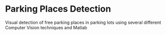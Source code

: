 # Parking Places Detection
 Visual detection of free parking places in parking lots using several different Computer Vision techniques and Matlab
